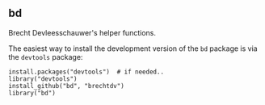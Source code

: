 ## bd

Brecht Devleesschauwer's helper functions.

The easiest way to install the development version of the `bd` package is via the `devtools` package:

    install.packages("devtools")  # if needed..
    library("devtools")
    install_github("bd", "brechtdv")
	library("bd")
